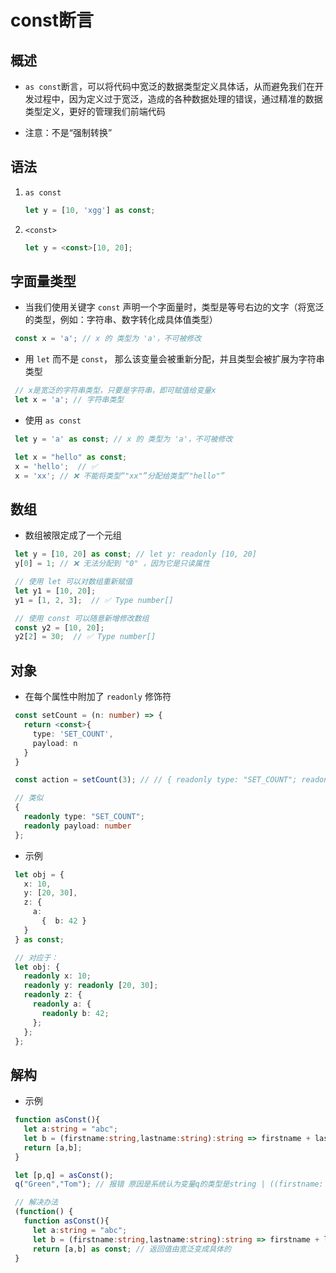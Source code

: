 # const断言

## 概述

+ `as const`断言，可以将代码中宽泛的数据类型定义具体话，从而避免我们在开发过程中，因为定义过于宽泛，造成的各种数据处理的错误，通过精准的数据类型定义，更好的管理我们前端代码

+ 注意：不是“强制转换”

## 语法

1. `as const`

    ```ts
    let y = [10, 'xgg'] as const;
    ```

2. `<const>`

    ```ts
    let y = <const>[10, 20];
    ```

## 字面量类型

+ 当我们使用关键字 `const` 声明一个字面量时，类型是等号右边的文字（将宽泛的类型，例如：字符串、数字转化成具体值类型）

 ```ts
  const x = 'a'; // x 的 类型为 'a'，不可被修改

  ```

+ 用 `let` 而不是 `const`， 那么该变量会被重新分配，并且类型会被扩展为字符串类型

 ```ts
  // x是宽泛的字符串类型，只要是字符串，即可赋值给变量x
  let x = 'a'; // 字符串类型
  ```

+ 使用 `as const`

 ```ts
  let y = 'a' as const; // x 的 类型为 'a'，不可被修改
  ```

 ```ts
  let x = "hello" as const;
  x = 'hello';  // ✅
  x = 'xx'; // ❌ 不能将类型“"xx"”分配给类型“"hello"”
  ```

## 数组

+ 数组被限定成了一个元组

 ```ts
  let y = [10, 20] as const; // let y: readonly [10, 20]
  y[0] = 1; // ❌ 无法分配到 "0" ，因为它是只读属性

  // 使用 let 可以对数组重新赋值
  let y1 = [10, 20];
  y1 = [1, 2, 3];  // ✅ Type number[]

  // 使用 const 可以随意新增修改数组
  const y2 = [10, 20];
  y2[2] = 30;  // ✅ Type number[]

  ```

## 对象

+ 在每个属性中附加了 `readonly` 修饰符

 ```ts
  const setCount = (n: number) => {
    return <const>{
      type: 'SET_COUNT',
      payload: n
    }
  }

  const action = setCount(3); // // { readonly type: "SET_COUNT"; readonly payload: number };

  // 类似
  {
    readonly type: "SET_COUNT";
    readonly payload: number
  };

  ```

+ 示例

 ```ts
  let obj = {
    x: 10,
    y: [20, 30],
    z: {
      a:
        {  b: 42 }
    }
  } as const;

  // 对应于：
  let obj: {
    readonly x: 10;
    readonly y: readonly [20, 30];
    readonly z: {
      readonly a: {
        readonly b: 42;
      };
    };
  };

  ```

## 解构

+ 示例

 ```ts
  function asConst(){
    let a:string = "abc";
    let b = (firstname:string,lastname:string):string => firstname + lastname;
    return [a,b];
  }

  let [p,q] = asConst();
  q("Green","Tom"); // 报错 原因是系统认为变量q的类型是string | ((firstname: string, lastname: string) => string)，编译器并不能认定q是一个函数

  // 解决办法
  (function() {
    function asConst(){
      let a:string = "abc";
      let b = (firstname:string,lastname:string):string => firstname + lastname;
      return [a,b] as const; // 返回值由宽泛变成具体的
  }

  ```
